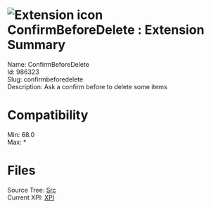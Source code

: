 # ![Extension icon](https://addons.thunderbird.net/user-media/addon_icons/986/986323-64.png?modified=bb96a84c) ConfirmBeforeDelete : Extension Summary

Name: ConfirmBeforeDelete  
Id: 986323  
Slug: confirmbeforedelete  
Description: Ask a confirm before to delete some items
  

# Compatibility
Min: 68.0  
Max: *  

# Files

Source Tree: [Src](C:/Dev/Thunderbird/ThunderKdB/xall/x68/986323-confirmbeforedelete/src)  
Current XPI: [XPI](C:/Dev/Thunderbird/ThunderKdB/xall/x68/986323-confirmbeforedelete/xpi)  



